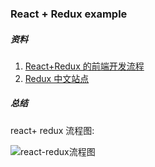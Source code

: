### React + Redux example

##### 资料

1. [React+Redux 的前端开发流程](http://www.open-open.com/lib/view/open1464340798400.html)
2. [Redux 中文站点](http://cn.redux.js.org/)



##### 总结
react+ redux 流程图:

![react-redux流程图](http://7xlqb6.com1.z0.glb.clouddn.com/react-redux%E6%B5%81%E7%A8%8B%E5%9B%BE.png)


